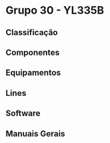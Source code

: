 # Grupo 30 - YL335B

## Classificação
## Componentes
## Equipamentos
## Lines
## Software
## Manuais Gerais
